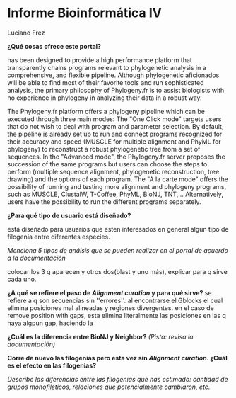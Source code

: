 # Informe Bioinformática IV
Luciano Frez

**¿Qué cosas ofrece este portal?** 
 
 has been designed to provide a high performance platform that transparently chains programs relevant to phylogenetic analysis in a comprehensive, and flexible pipeline. Although phylogenetic aficionados will be able to find most of their favorite tools and run sophisticated analysis, the primary philosophy of Phylogeny.fr is to assist biologists with no experience in phylogeny in analyzing their data in a robust way.
 
 The Phylogeny.fr platform offers a phylogeny pipeline which can be executed through three main modes:
The "One Click mode" targets users that do not wish to deal with program and parameter selection. By default, the pipeline is already set up to run and connect programs recognized for their accuracy and speed (MUSCLE for multiple alignment and PhyML for phylogeny) to reconstruct a robust phylogenetic tree from a set of sequences.
In the "Advanced mode", the Phylogeny.fr server proposes the succession of the same programs but users can choose the steps to perform (multiple sequence alignment, phylogenetic reconstruction, tree drawing) and the options of each program.
The "A la carte mode" offers the possibility of running and testing more alignment and phylogeny programs, such as MUSCLE, ClustalW, T-Coffee, PhyML, BioNJ, TNT,...
Alternatively, users have the possibility to run the different programs separately.

**¿Para qué tipo de usuario está diseñado?**

está diseñado para usuarios que esten interesados en general algun tipo de filogenia entre diferentes especies.

*Menciona 5 tipos de análsis que se pueden realizar en el portal de acuerdo a la documentación*

colocar los 3 q aparecen y otros dos(blast y uno más), explicar para q sirve cada uno.

**¿A qué se refiere el paso de *Alignment curation* y para qué sirve?**
se refiere a q son secuencias sin ''errores''. al encontrarse el Gblocks el cual elimina posiciones mal alineadas y regiones divergentes. en el caso de remove position with gaps, esta elimina literalmente las posiciones en las q haya algpun gap, haciendo la

**¿Cuál es la diferencia entre BioNJ y Neighbor?** *(Pista: revisa la documentación)*
 
**Corre de nuevo las filogenias pero esta vez sin *Alignment curation*. ¿Cuál es el efecto en las filogenias?**

*Describe las diferencias entre las filogenias que has estimado: cantidad de grupos monofiléticos, relaciones que potencialmente cambiaron, etc.*
